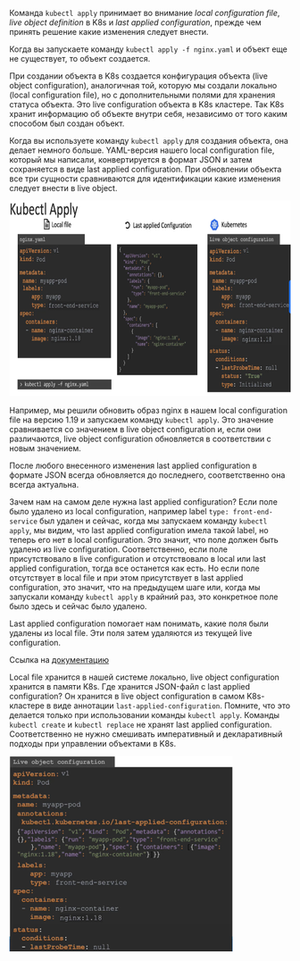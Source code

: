 Команда `kubectl apply` принимает во внимание *local configuration file*, *live object definition* в K8s и *last applied configuration*, прежде чем принять решение какие изменения следует внести.

Когда вы запускаете команду `kubectl apply -f nginx.yaml` и объект еще не существует, то объект создается.

При создании объекта в K8s создается конфигурация объекта (live object configuration), аналогичная той, которую мы создали локально (local configuration file), но с дополнительными полями для хранения статуса объекта. Это live configuration объекта в K8s кластере. Так K8s хранит информацию об объекте внутри себя, независимо от того каким способом был создан объект.

Когда вы используете команду `kubectl apply` для создания объекта, она делает немного больше. YAML-версия нашего local configuration file, который мы написали, конвертируется в формат JSON и затем сохраняется в виде last applied configuration. При обновлении объекта все три сущности сравниваются для идентификации какие изменения следует внести в live object.

<img src="image.png" width="800" height="350"><br>

Например, мы решили обновить образ nginx в нашем local configuration file на версию 1.19 и запускаем команду `kubectl apply`. Это значение сравнивается со значением в live object configuration и, если они различаются, live object configuration обновляется в соответствии с новым значением.

После любого внесенного изменения last applied configuration в формате JSON всегда обновляется до последнего, соответственно она всегда актуальна.

Зачем нам на самом деле нужна last applied configuration? Если поле было удалено из local configuration, например label `type: front-end-service` был удален и сейчас, когда мы запускаем команду `kubectl apply`, мы видим, что last applied configuration имела такой label, но теперь его нет в local configuration. Это значит, что поле должен быть удалено из live configuration. Соответственно, если поле присутствовало в live configuration и отсутствовало в local или last applied configuration, тогда все останется как есть. Но если поле отсутствует в local file и при этом присутствует в last applied configuration, это значит, что на предыдущем шаге или, когда мы запускали команду `kubectl apply` в крайний раз, это конкретное поле было здесь и сейчас было удалено.

Last applied configuration помогает нам понимать, какие поля были удалены из local file. Эти поля затем удаляются из текущей live configuration.

Ссылка на [документацию](https://kubernetes.io/docs/tasks/manage-kubernetes-objects/declarative-config/)

Local file хранится в нашей системе локально, live object configuration хранится в памяти K8s. Где хранится JSON-файл с last applied configuration? Он хранится в live object configuration в самом K8s-кластере в виде аннотации `last-applied-configuration`. Помните, что это делается только при использовании команды `kubectl apply`. Команды `kubectl create` и `kubectl replace` не хранят last applied configuration. Соответственно не нужно смешивать императивный и декларативный подходы при управлении объектами в K8s.

<img src="image-1.png" width="400" height="350"><br>